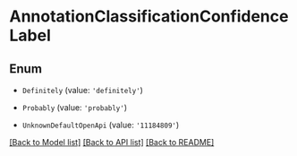 # AnnotationClassificationConfidenceLabel


## Enum

* `Definitely` (value: `'definitely'`)

* `Probably` (value: `'probably'`)

* `UnknownDefaultOpenApi` (value: `'11184809'`)

[[Back to Model list]](../README.md#documentation-for-models) [[Back to API list]](../README.md#documentation-for-api-endpoints) [[Back to README]](../README.md)
